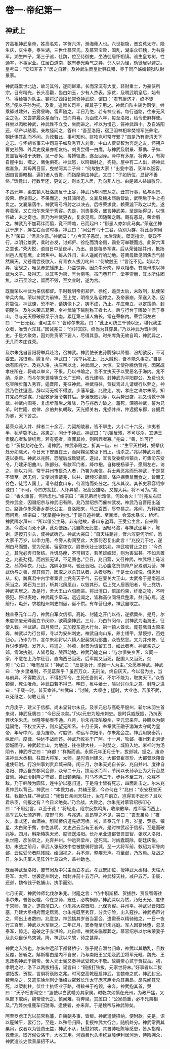 # 卷一·帝纪第一

## 神武上

齐高祖神武皇帝，姓高名欢，字贺六浑，渤海蓚人也。六世祖隐，晋玄菟太守。隐生庆，庆生泰，泰生湖，三世仕慕容氏。及慕容宝败，国乱，湖率众归魏，为右将军。湖生四子，第三子谧，仕魏，位至侍御史，坐法徙居怀朔镇。谧生皇考树，性通率，不事家业。住居白道南，数有赤光紫气之异，邻人以为怪，劝徙居以避之。皇考曰：“安知非吉？”居之自若。及神武生而皇妣韩氏殂，养于同产姊婿镇狱队尉景家。

神武既累世北边，故习其俗，遂同鲜卑。长而深沉有大度，轻财重士，为豪侠所宗。目有精光，长头高颧，齿白如玉，少有人杰表。家贫，及聘武明皇后，始有马，得给镇为队主。镇将辽西段长常奇神武貌，谓曰：“君有康济才，终不徒然。”便以子孙为托。及贵，追赠长司空，擢其子宁用之。神武自队主转为函使。尝乘驿过建兴，云雾昼晦，雷声随之，半日乃绝，若有神应者。每行道路，往来无风尘之色。又尝梦履众星而行，觉而内喜。为函使六年，每至洛阳，给令史麻祥使。祥尝以肉啖神武，神武性不立食，坐而进之。祥以为慢己，笞神武四十。及自洛阳还，倾产以结客。亲故怪问之，答曰：“吾至洛阳，宿卫羽林相率焚领军张彝宅，朝廷惧其乱而不问。为政若此，事可知也。财物岂可常守邪？”自是乃有澄清天下之志。与怀朔省事云中司马子如及秀容人刘贵、中山人贾显智为奔走之友，怀朔户曹史孙腾、外兵史侯景亦相友结。刘贵尝得一白鹰，与神武及尉景、蔡儁、子如、贾显智等猎于沃野。见一赤兔，每搏辄逸，遂至回泽。泽中有茅屋，将奔入，有狗自屋中出，噬之，鹰兔俱死。神武怒，以鸣镝射之，狗毙。屋中有二人出，持神武襟甚急。其母两目盲，曳杖呵其二子曰：“何故触大家！”出瓮中酒，烹羊以饭客。因自言善暗相，遍扪诸人皆贵，而指麾俱由神武。又曰：“子如历位，显智不善终。”饭竟出，行数里还，更访之，则本无人居，乃向非人也。由是诸人益加敬异。

孝昌元年，柔玄镇人杜洛周反于上谷，神武乃与同志从之。丑其行事，私与尉景、段荣、蔡俊图之。不果而逃，为其骑所追。文襄及魏永熙后皆幼，武明后于牛上抱负之。文襄屡落牛，神武弯弓将射之以决去。后呼荣求救，赖荣遽下取之以免。遂奔葛荣，又亡归尔朱荣于秀容。先是，刘贵事荣，盛言神武美，至是始得见，以憔悴故，未之奇也。贵乃为神武更衣，复求见焉。因随荣之厩。厩有恶马，荣命翦之。神武乃不加羁绊而翦，竟不蹄啮，已而起曰：“御恶人亦如此马矣。”荣遂坐神武于床下，屏左右而访时事。神武曰：“闻公有马十二谷，色别为群，将此竟何用也？”荣曰：“但言尔意。”神武曰：“方今天子愚弱，太后淫乱，孽宠擅命，朝政不行。以明公雄武，乘时奋发，讨郑俨、徐纥而清帝侧，霸业可举鞭而成。此贺六浑之意也。”荣大悦，语自日中至夜半，乃出。自是每参军谋。后从荣徙据并州，抵扬州邑人庞苍鹰，止团焦中。每从外归，主人遥闻行响动地。苍鹰母数见团焦赤气赫然属天。又苍鹰尝夜欲入，有青衣人拔刀叱曰：“何故触王！”言讫不见。始以为异，密觇之，唯见赤蛇蟠床上，乃益惊异。因杀牛分肉，厚以相奉。苍鹰母求以神武为义子。及得志，以其宅为第，号为南宅。虽门巷开广，堂宇崇丽，其本所住团焦，以石垩涂之，留而不毁，至文宣时，遂为宫。

既而荣以神武为亲信都督。于时魏明帝衔郑俨、徐纥，逼灵太后，未敢制，私使荣举兵内向。荣以神武为前锋。至上党，明帝又私诏停之。及帝暴崩，荣遂入洛，因将篡位。神武谏，恐不听，请铸像卜之，铸不成，乃止。孝庄帝立，以定策勋，封铜鞮伯。及尔朱荣击葛荣，令神武喻下贼别称王者七人。后与行台于晖破羊侃于泰山，寻与元天穆破邢杲于济南。累迁第三镇人酋长，常在荣帐内。荣尝问左右曰：“一日无我，谁可主军？”皆称尔朱兆。曰：“此正可统三千骑以还，堪代我主众者，唯贺六浑耳。”因诫兆曰：“尔非其匹，终当为其穿鼻。”乃以神武为晋州刺史。于是大聚敛，因刘贵货荣下要人，尽得其意。时州库角无故自鸣，神武异之，无几而孝庄诛荣。

及尔朱兆自晋阳将举兵赴洛，召神武。神武使长史孙腾辞以绛蜀、汾胡欲反，不可委去。兆恨焉。腾复命，神武曰：“兆举兵犯上，此大贼也，吾不能久事之。”自是始有图兆计。及兆入洛，执庄帝以北，神武闻之，大惊。又使孙腾伪贺兆，因密觇孝庄所在，将劫以举义，不果。乃以书喻之，言不宜执天子以受恶名于海内。兆不纳，杀帝，而与尔朱世隆等立长广王晔，改元建明。封神武为平阳郡公。及费也头纥豆陵步藩入秀容，逼晋阳，兆征神武。神武将往，贺拔焉过儿请缓行以弊之。神武乃往往逗遛，辞以河无桥不得渡。步藩军盛，兆败走。初，孝庄之诛尔朱荣，知其党必有逆谋，乃密敕步藩令袭其后。步藩既败兆等，以兵势日盛，兆又请救于神武。神武内图兆，复虑步藩后之难除，乃与兆悉力破之。藩死，深德神武，誓为兄弟。时世隆、度律、彦伯共执朝政，天光据关右，兆据并州，仲远据东郡，各拥兵为暴，天下苦之。

葛荣众流入并、肆者二十余万，为契胡陵暴，皆不聊生，大小二十六反，诛夷者半，犹草窃不止。兆患之，问计于神武。神武曰：“六镇反残，不可尽杀，宜选王素腹心者私使统焉。若有犯者，直罪其帅，则所罪者寡。”兆曰：“善，谁可行也？”贺拔允时在坐，请神武。神武拳殴之，折其一齿，曰：“生平天柱时，奴辈伏处分如鹰犬，今日天下安置在王，而阿鞠泥敢诬下罔上，请杀之。”兆以神武为诚，遂以委焉。神武以兆醉，恐醒后或致疑贰，遂出，宣言受委统州镇兵，可集汾东受令。乃建牙阳曲川，陈部分。有款军门者，绛巾袍，自称梗杨驿子，愿厕左右。访之，则以力闻，常于并州市搭杀人者，乃署为亲信。兵士素恶兆而乐神武，于是莫不皆至。居无何，又使刘贵请兆，以并、肆频岁霜旱，降户掘黄鼠而食之，皆面无谷色，徒污人国土，请令就食山东，待温饱而处分之。兆从其议。其长史慕容绍宗谏曰：“不可，今四方扰扰，人怀异望，况高公雄略，又握大兵，将不可为。”兆曰：“香火重誓，何所虑也。”绍宗曰：“亲兄弟尚尔难信，何论香火！”时兆左右已受神武金，因谮绍宗与神武旧有隙，兆乃禁绍宗而催神武发。神武乃自晋阳出滏口。路逢尔朱荣妻乡郡长公主，自洛阳来，马三百匹，尽夺易之。兆闻，乃释绍宗而问焉。绍宗曰：“犹掌握中物也。”于是自追神武。至襄垣，会漳水暴长，桥坏。神武隔水拜曰：“所以借公主马，非有他故，备山东盗耳。王受公主言，自来赐追，今渡河而死不辞，此众便叛。”兆自陈无此意，因轻马渡，与神武坐幕下，陈谢，遂授刀引头，使神武斫己。神武大哭曰：“自天柱薨背，贺六浑更何所仰，愿大家千万岁，以申力用。今旁人构间至此，大家何忍复出此言！”兆投刀于地，遂刑白马而盟，誓为兄弟，留宿夜饮。尉景伏壮士欲执兆，神武啮臂止之曰：“今杀之，其党必奔归聚结。兵饥马瘦，不可相支，若英雄崛起，则为害滋甚。不如且置之。兆虽劲捷，而凶狡无谋，不足图也。”旦日，兆归营，又召神武，神武将上马诣之，孙腾牵衣，乃止。兆隔水肆骂，驰还晋阳。兆心腹念贤领降户家累别为营，神武伪与之善，观其佩刀，因取之以杀其从者，从者尽散。于是士众咸悦，倍愿附从。初，魏真君中内学者奏言上党有天子气，云在壶关大王山。太武帝于是南巡以厌当之，累石为三封，斩其北凤凰山，以毁其形。后上党人居晋阳者，号上党坊，神武实居之。及是行，舍大王山六旬而进。将出滏口，倍加约束，纤毫之物，不听侵犯。将过麦地，神武辄步牵马。远近闻之，皆称高仪同将兵整肃，益归心焉。遂前行，屯邺，求粮相州刺史刘诞，诞不供。有车营租米，神武自取之。

魏普泰元年二月，神武自军次信都，高乾、封隆之开门以待，遂据冀州。是月，尔朱度律废元晔而立节闵帝，欲羁縻神武。三月，乃白节闵帝，封神武为渤海王，征使入觐。神武辞。四月癸巳，又加授东道大行台、第一镇人酋长。庞苍鹰自太原来奔，神武以为行台郎，寻以为安州刺史。神武自向山东，养士缮甲，禁侵掠，百姓归心。乃诈为书，言尔朱兆将以六镇人配契胡为部曲，众皆愁怨。又为并州符，征兵讨步落稽。发万人，将遣之，孙腾、尉景为请留五日，如此者再。神武亲送之郊，雪涕执别，人皆号恸，哭声动地。神武乃喻之曰：“与尔俱失乡客，义同一家，不意在上乃尔征召。直向西已当死，后军期又当死，配国人又当死，奈何！”众曰：“唯有反耳！”神武曰：“反是急计，须推一人为主。”众愿奉神武。神武曰：“尔乡里难制，不见葛荣乎？虽百万众，无刑法，终自灰灭。今以吾为主，当与前异，不得欺汉儿，不得犯军令，生死任吾则可，不尔不能为，取笑天下。”众皆顿颡，死生唯命。神武曰若不得已。明日，椎牛飨士，喻以讨尔朱之意。封隆之进曰：“千载一时，普天幸甚。”神武曰：“讨贼，大顺也；拯时，大业也。吾虽不武，以死继之，何敢让焉！”

六月庚子，建义于信都，尚未显背尔朱氏。及李元忠与高乾平殷州，斩尔朱羽生首来谒，神武抚膺曰：“今日反决矣。”乃以元忠为殷州刺史。是时兵威既振，乃抗表罪状尔朱氏。世隆等秘表不通。八月，尔朱兆攻陷殷州，李元忠来奔。孙腾以为朝廷隔绝，不权立天子，则众望无所系。十月壬寅，奉章武王融子渤海太守朗为皇帝，年号中兴，是为废帝。时度律、仲远军次阳平，尔朱兆会之。神武用窦泰策，纵反间，度律、仲远不战而还。神武乃败兆于广阿。十一月，攻邺，相州刺史刘诞婴城固守。神武起土山，为地道，往往建大柱，一时焚之，城陷入地。麻祥时为汤阴令，神武呼之曰：“麻都！”祥惭而逃。永熙元年正月壬午，拔邺城，据之。废帝进神武大丞相、柱国大将军、太师。是时青州建义，大都督崔灵珍、大都督耿翔皆遣使归附。行汾州事刘贵弃城来降。闰三月，尔朱天光自长安、兆自并州、度律自洛阳、仲远自东郡同会邺，众号二十万，挟洹水而军，节闵以长孙承业为大行台总督焉。神武令封隆之守邺，自出顿紫陌。时马不满二千，步兵不至三万，众寡不敌。乃于韩陵为圆阵，连牛驴以塞归道，于是将士皆有死志，四面赴击之。尔朱兆责神武以背己，神武曰：“本戮力者，共辅王室，今帝何在？”兆曰：“永安枉害天柱，我报仇耳。”神武曰：“我昔日亲闻天柱计，汝在户前立，岂得言不反邪？且以君杀臣，何报之有？今日义绝矣。”乃合战，大败之。尔朱兆对慕容绍宗叩心曰：“不用公言，以至于此！”将轻走。绍宗反旗鸣角，收聚散卒，成军容而西上。高季式以七骑追奔，度野马岗，与兆遇。高昂望之不见，哭曰：“丧吾弟矣！”夜久，季式还，血满袖。斛斯椿倍道先据河桥。初，普泰元年十月，岁星、荧惑、镇星、太白聚于觜，参色甚明。太史占云当有王者兴。是时神武起于信都，至是而破兆等。四月，斛斯椿执天光、度律送洛阳。长孙承业遣都督贾显智、张欢入洛阳，执世隆、彦伯斩之。兆奔并州。仲远奔梁州，遂死焉。时凶蠹既除，朝廷庆悦。初，未战之前月，章武人张绍夜中忽被数骑将逾城，至一大将军前，敕绍为军导向邺，云佐受命者除残贼。绍回视之，兵不测，整疾无声。将至邺，乃放焉。及战之日，尔朱氏军人见阵外士马四合，盖神助也。

既而神武至洛阳，废节闵及中兴主而立孝武。孝武既即位，授神武大丞相、天柱大将军、太师、世袭定州刺史，增封并前十五万户。神武辞天柱，减户五万。壬辰，还邺，魏帝饯于乾脯山，执手而别。

七月壬寅，神武帅师北伐尔朱兆。封隆之言：“侍中斛斯椿、贺拔胜、贾显智等往事尔朱，普皆反噬，今在京师，宠任，必构祸隙。”神武深以为然，乃归天光、度律于京师，斩之。遂自滏口入。尔朱兆大掠晋阳，北保秀容。并州平。神武以晋阳四塞，乃建大丞相府而定居焉。尔朱兆既至秀容，分兵守险，出入寇抄。神武扬声讨之，师出止者数四，兆意怠。神武揣其岁首当宴会，遣窦泰以精骑驰之，一日一夜行三百里，神武以大军继之。二年正月，窦泰奄至尔朱兆庭。军人因宴休堕，忽见泰军，惊走。追破之于赤洪岭。兆自缢，神武亲临厚葬之。慕容绍宗以尔朱荣妻子及余众自保乌突城，降，神武以义故，待之甚厚。

神武之入洛也，尔朱仲远部下都督桥宁、张子期自滑台归命，神武以其助乱，且数反覆，皆斩之。斛斯椿由是内不自安，乃与南阳王宝炬及武卫将军元毗、魏光、王思政构神武于魏帝。舍人元士弼又奏神武受敕大不敬。故魏帝心贰于贺拔岳。初，孝明之时，洛下以两拔相击，谣言曰：“铜拔打铁拔，元家世将末。”好事者以二拔谓拓拔、贺拔，言俱将衰败之兆。时司空高乾密启神武，言魏帝之贰，神武封呈。魏帝杀之，又遣东徐州刺史潘绍业密敕长乐太守庞苍鹰令杀其弟昂。昂先闻其兄死，以槊刺柱，伏壮士执绍业于路，得敕书于袍领，来奔。神武抱其首，哭曰：“天子枉害司空！”遽使以白武幡劳其家属。时乾次弟慎在光州，为政严猛，又纵部下取纳，魏帝使代之。慎闻难，将奔梁。其属曰：“公家勋重，必不兄弟相及。”乃弊衣推鹿车归渤海。逢使者，亦来奔。于是魏帝与神武隙矣。

阿至罗虏正光以前常称藩，自魏朝多事，皆叛。神武遣使招纳，便附款。先是，诏以寇贼平，罢行台。至是，以殊俗归降，复授神武大行台，随机处分。神武常赉其粟帛，议者以为徒费无益，神武不从，抚慰如初。其酋帅吐陈等感恩，皆从指麾，救曹泥，取万俟受洛干，大收其用。河西费也头虏纥豆陵伊利居河池，恃险拥众，神武遣长史侯景屡招不从。
